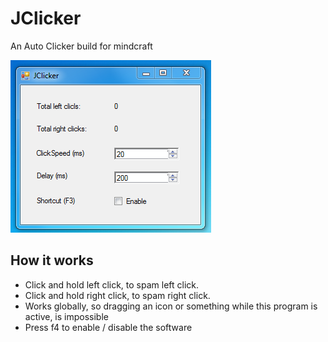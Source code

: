 JClicker
========

An Auto Clicker build for mindcraft

![Screenshot](Screenshot.png)



How it works
------------

 - Click and hold left click, to spam left click.
 - Click and hold right click, to spam right click.
 - Works globally, so dragging an icon or something while this program is active, is impossible
 - Press f4 to enable / disable the software